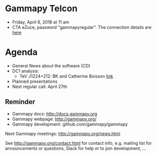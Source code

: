 # Gammapy Telcon

* Friday, April 6, 2018 at 11 am
* CTA eZuce, password "gammapyregular".  The connection details are [here](ConnectionDetails.txt)

# Agenda
* General News about the software (CD)
* DC1 analysis:
  * TeV J1224+212: BK and Catherine Boisson [link](https://github.com/gammasky/cta-analyses/blob/master/agn_light_curve/TeV_J1224p212.ipynb)
* Planned presentations
* Next regular call: April 27th

## Reminder

* Gammapy docs: http://docs.gammapy.org
* Gammapy webpage: http://gammapy.org/
* Gammapy development: github.com/gammapy/gammapy

Next Gammapy meetings: http://gammapy.org/news.html

See http://gammapy.org/contact.html for contact info, e.g. mailing list
for announcements or questions, Slack for help or to join development, ...
